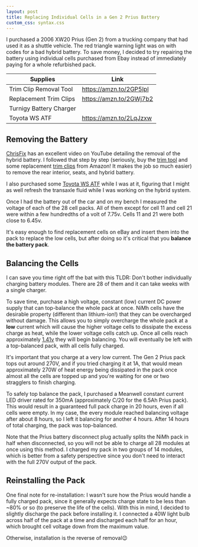 ```yaml
---
layout: post
title: Replacing Individual Cells in a Gen 2 Prius Battery
custom_css: syntax.css
---
```

I purchased a 2006 XW20 Prius (Gen 2) from a trucking company that had used it as a shuttle vehicle. 
The red triangle warning light was on with codes for a bad hybrid battery. To save money, I decided to try 
repairing the battery using individual cells purchased from Ebay instead of immediately paying for a whole refurbished pack. 

|  Supplies               | Link                    |
|-------------------------|-------------------------|
| Trim Clip Removal Tool  | https://amzn.to/2GP5lpl |
| Replacement Trim Clips  | https://amzn.to/2GWj7b2 |
| Turnigy Battery Charger |                         |
| Toyota WS ATF           | https://amzn.to/2LqJzxw |

Removing the Battery
--------------------

[ChrisFix](https://www.youtube.com/watch?v=Q3RCdrh666w) has an excellent video on YouTube detailing the removal of the hybrid battery. I followed that step by step
(seriously, buy the [trim tool](https://amzn.to/2GP5lpl) and some replacement [trim clips](https://amzn.to/2GWj7b2) from Amazon! It makes the job so much easier) to remove the rear interior, seats, and hybrid battery. 

I also purchased some [Toyota WS ATF](https://amzn.to/2LqJzxw) while I was at it, figuring that I might as well refresh the transaxle fluid while I was working on the hybrid system.

Once I had the battery out of the car and on my bench I measured the voltage of each of the 28 cell packs. All of them except for cell 11 and cell 21 were within a few hundredths of a volt of 7.75v. Cells 11 and 21 were both close to 6.45v.

It's easy enough to find replacement cells on eBay and insert them into the pack to replace the low cells, but after doing so it's critical that you **balance the battery pack**.

Balancing the Cells
-------------------

I can save you time right off the bat with this TLDR: Don't bother individually charging battery modules. There are 28 of them and it can take weeks with a single charger.

To save time, purchase a high voltage, constant (low) current DC power supply that can top-balance the whole pack at once. NiMh cells have the desirable property (different than lithium-ion!) that they can be overcharged without damage. This allows you to simply overcharge the whole pack at a **low** current which will cause the higher voltage cells to dissipate the excess charge as heat, while the lower voltage cells catch up. Once all cells reach approximately [1.41v](https://www.powerstream.com/NiMH.htm) they will begin balancing. You will eventually be left with a top-balanced pack, with all cells fully charged.

It's important that you charge at a very low current. The Gen 2 Prius pack tops out around 270V, and if you tried charging it at 1A, that would mean approximately 270W of heat energy being dissipated in the pack once almost all the cells are topped up and you're waiting for one or two stragglers to finish charging.

To safely top balance the pack, I purchased a Meanwell constant current LED driver rated for 350mA (approximately C/20 for the 6.5Ah Prius pack). This would result in a guaranteed full pack charge in 20 hours, even if all cells were empty. In my case, the every module reached balancing voltage after about 8 hours, so I left it balancing for another 4 hours. After 14 hours of total charging, the pack was top-balanced.

Note that the Prius battery disconnect plug actually splits the NiMh pack in half when disconnected, so you will not be able to charge all 28 modules at once using this method. I charged my pack in two groups of 14 modules, which is better from a safety perspective since you don't need to interact with the full 270V output of the pack.

Reinstalling the Pack
---------------------

One final note for re-installation: I wasn't sure how the Prius would handle a fully charged pack, since it generally expects charge state to be less than ~80% or so (to preserve the life of the cells). With this in mind, I decided to slightly discharge the pack before installing it. I connected a 40W light bulb across half of the pack at a time and discharged each half for an hour, which brought cell voltage down from the maximum value.

Otherwise, installation is the reverse of removal😉

